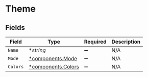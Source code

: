 # Theme


## Fields

| Field                                                   | Type                                                    | Required                                                | Description                                             |
| ------------------------------------------------------- | ------------------------------------------------------- | ------------------------------------------------------- | ------------------------------------------------------- |
| `Name`                                                  | **string*                                               | :heavy_minus_sign:                                      | N/A                                                     |
| `Mode`                                                  | [*components.Mode](../../models/components/mode.md)     | :heavy_minus_sign:                                      | N/A                                                     |
| `Colors`                                                | [*components.Colors](../../models/components/colors.md) | :heavy_minus_sign:                                      | N/A                                                     |